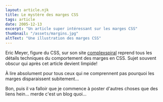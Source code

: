 ```yaml
---
layout: article.njk
title: Le mystère des marges CSS
tags: article
date: 2005-12-13
excerpt: "Un article super intéressant sur les marges CSS"
thumbnail: "/assets/margins.jpg"
altText: "Une illustration des marges CSS"
---
```

Eric Meyer, figure du CSS, sur son site [complexspiral](http://www.complexspiral.com/publications/uncollapsing-margins) reprend tous les détails techniques du comportement des marges en CSS. Sujet souvent obscur qui après cet article devient limpide!

À lire absolument pour tous ceux qui ne comprennent pas pourquoi les marges disparaissent subitement...

Bon, puis il va falloir que je commence à poster d'autres choses que des liens hein... merde c'est un blog quoi...

